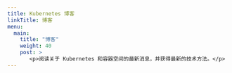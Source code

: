 ```yaml
---
title: Kubernetes 博客
linkTitle: 博客
menu:
  main:
    title: "博客"
    weight: 40
    post: >
       <p>阅读关于 Kubernetes 和容器空间的最新消息，并获得最新的技术方法。</p>
---
```


<!--
---
title: Kubernetes Blog
linkTitle: Blog
menu:
  main:
    title: "Blog"
    weight: 40
    post: >
       <p>Read the latest news for Kubernetes and the containers space in general, and get technical how-tos hot off the presses.</p>
---
-->